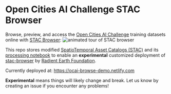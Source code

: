 # Open Cities AI Challenge STAC Browser 
Browse, preview, and access the [Open Cities AI Challenge](https://www.drivendata.org/competitions/60/building-segmentation-disaster-resilience/)  training datasets online with [STAC Browser](https://github.com/radiantearth/stac-browser):
![animated tour of STAC browser](img/stacbrowser_animated.gif)

This repo stores modified [SpatioTemporal Asset Catalogs (STAC)](https://stacspec.org) and its [processing notebook](challengestac_browser_modify.ipynb) to enable an **experimental** customized deployment of [stac-browser](https://github.com/radiantearth/stac-browser) by [Radient Earth Foundation](https://www.radiant.earth/).

Currently deployed at: https://ocai-browse-demo.netlify.com

**Experimental** means things will likely change and break. Let us know by creating an issue if you encounter any problems!